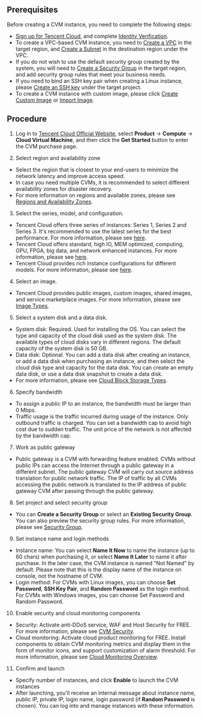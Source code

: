 ## Prerequisites
Before creating a CVM instance, you need to complete the following steps:

- [Sign up for Tencent Cloud](https://intl.cloud.tencent.com/document/product/213/6090), and complete [Identity Verification](https://cloud.tencent.com/document/product/378/3629).
- To create a VPC-based CVM instance, you need to [Create a VPC](https://intl.cloud.tencent.com/document/product/215/8113) in the target region, and [Create a Subnet](https://intl.cloud.tencent.com/document/product/215/8114) in the destination region under the VPC. 
- If you do not wish to use the default security group created by the system, you will need to [Create a Security Group](https://intl.cloud.tencent.com/document/product/213/18197#creating-a-security-group) in the target region, and add security group rules that meet your business needs.
- If you need to bind an SSH key pair when creating a Linux instance, please [Create an SSH key](https://intl.cloud.tencent.com/document/product/213/16691#creating-an-ssh-key) under the target project.
- To create a CVM instance with custom image, please click [Create Custom Image](https://intl.cloud.tencent.com/document/product/213/4942) or [Import Image](https://intl.cloud.tencent.com/document/product/213/4945).



## Procedure
1) Log in to [Tencent Cloud Official Website](https://intl.cloud.tencent.com), select **Product** -> **Compute** -> **Cloud Virtual Machine**, and then click the **Get Started** button to enter the CVM purchase page.

2) Select region and availability zone

- Select the region that is closest to your end-users to minimize the network latency and improve access speed.
- In case you need multiple CVMs, it is recommended to select different availability zones for disaster recovery.
- For more information on regions and available zones, please see [Regions and Availability Zones](https://intl.cloud.tencent.com/document/product/213/6091).

3) Select the series, model, and configuration.

- Tencent Cloud offers three series of instances: Series 1, Series 2 and Series 3. It's recommended to use the latest series for the best performance. For more information, please see [here](https://intl.cloud.tencent.com/document/product/213/11518#S).
- Tencent Cloud offers standard, high IO, MEM optimized, computing, GPU, FPGA, big data, and network enhanced instances. For more information, please see [here](https://intl.cloud.tencent.com/document/product/213/11518#M).
- Tencent Cloud provides rich instance configurations for different models. For more information, please see [here](https://intl.cloud.tencent.com/document/product/213/11518).

4) Select an image.

- Tencent Cloud provides public images, custom images, shared images, and service marketplace images. For more information, please see [Image Types](https://intl.cloud.tencent.com/document/product/213/4941).

5) Select a system disk and a data disk.

- System disk: Required. Used for installing the OS. You can select the type and capacity of the cloud disk used as the system disk. The available types of cloud disks vary in different regions. The default capacity of the system disk is 50 GB.
- Data disk: Optional. You can add a data disk after creating an instance, or add a data disk when purchasing an instance, and then select the cloud disk type and capacity for the data disk. You can create an empty data disk, or use a data disk snapshot to create a data disk.
- For more information, please see [Cloud Block Storage Types](https://intl.cloud.tencent.com/document/product/213/4952).

6) Specify bandwidth

- To assign a public IP to an instance, the bandwidth must be larger than 0 Mbps.
- Traffic usage is the traffic incurred during usage of the instance. Only outbound traffic is charged. You can set a bandwidth cap to avoid high cost due to sudden traffic. The unit price of the network is not affected by the bandwidth cap. 


7) Work as public gateway
- Public gateway is a CVM with forwarding feature enabled. CVMs without public IPs can access the Internet through a public gateway in a different subnet. The public gateway CVM will carry out source address translation for public network traffic. The IP of traffic by all CVMs accessing the public network is translated to the IP address of public gateway CVM after passing through the public gateway.


8) Set project and select security group
- You can **Create a Security Group** or select an **Existing Security Group**. You can also preview the security group rules. For more information, please see [Security Group](https://intl.cloud.tencent.com/document/product/213/12452).


9) Set instance name and login methods

- Instance name: You can select **Name It Now** to name the instance (up to 60 chars) when purchasing it, or select **Name It Later** to name it after purchase. In the later case, the CVM instance is named "Not Named" by default. Please note that this is the display name of the instance on console, not the hostname of CVM.
- Login method: For CVMs with Linux images, you can choose **Set Password**, **SSH Key Pair**, and **Random Password** as the login method. For CVMs with Windows images, you can choose Set Password and Random Password.



10) Enable security and cloud monitoring components

- Security: Activate anti-DDoS service, WAF and Host Security for FREE. For more information, please see [CVM Security](https://intl.cloud.tencent.com/document/product/296/2221).
- Cloud monitoring: Activate cloud product monitoring for FREE. Install components to obtain CVM monitoring metrics and display them in the form of monitor icons, and support customization of alarm threshold. For more information, please see [Cloud Monitoring Overview](https://cloud.tencent.com/document/product/248/13466).

11) Confirm and launch

- Specify number of instances, and click **Enable** to launch the CVM instances
- After launching, you'll receive an internal message about instance name, public IP, private IP, login name, login password (if **Random Password** is chosen). You can log into and manage instances with these information.





